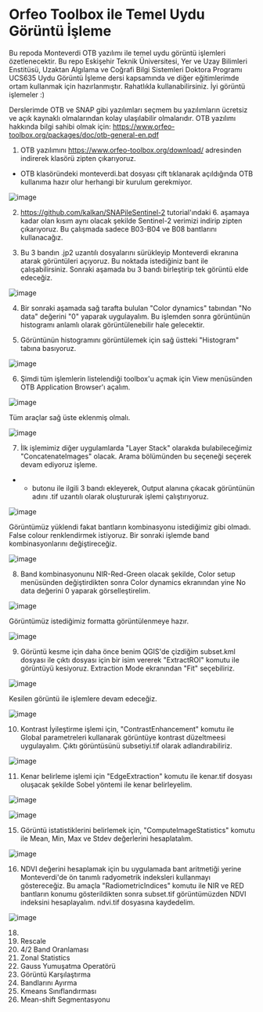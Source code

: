 # Orfeo Toolbox ile Temel Uydu Görüntü İşleme

Bu repoda Monteverdi OTB yazılımı ile temel uydu görüntü işlemleri özetlenecektir. Bu repo Eskişehir Teknik Üniversitesi, Yer ve Uzay Bilimleri Enstitüsü, Uzaktan Algılama ve Coğrafi Bilgi Sistemleri Doktora Programı UCS635 Uydu Görüntü İşleme dersi kapsamında ve diğer eğitimlerimde ortam kullanmak için hazırlanmıştır. Rahatlıkla kullanabilirsiniz. İyi görüntü işlemeler :)

Derslerimde OTB ve SNAP gibi yazılımları seçmem bu yazılımların ücretsiz ve açık kaynaklı olmalarından kolay ulaşılabilir olmalarıdır. OTB yazılımı hakkında bilgi sahibi olmak için: https://www.orfeo-toolbox.org/packages/doc/otb-general-en.pdf

1. OTB yazılımını https://www.orfeo-toolbox.org/download/ adresinden indirerek klasörü zipten çıkarıyoruz.  
* OTB klasöründeki monteverdi.bat dosyası çift tıklanarak açıldığında OTB kullanıma hazır olur herhangi bir kurulum gerekmiyor. 

![image](https://user-images.githubusercontent.com/3392893/222256252-2aebd78a-b987-4c87-a476-41d777bbe4fc.png)

2. https://github.com/kalkan/SNAPileSentinel-2 tutorial'ındaki 6. aşamaya kadar olan kısım aynı olacak şekilde Sentinel-2 verimizi indirip zipten çıkarıyoruz. Bu çalışmada sadece B03-B04 ve B08 bantlarını kullanacağız. 

3. Bu 3 bandın .jp2 uzantılı dosyalarını sürükleyip Monteverdi ekranına atarak görüntüleri açıyoruz. Bu noktada istediğiniz bant ile çalışabilirsiniz. Sonraki aşamada bu 3 bandı birleştirip tek görüntü elde edeceğiz. 

![image](https://user-images.githubusercontent.com/3392893/222401832-5b0a978d-cfb6-4bd1-80a1-1fe94c4ac32f.png)

4. Bir sonraki aşamada sağ tarafta bululan "Color dynamics" tabından "No data" değerini "0" yaparak uygulayalım. Bu işlemden sonra görüntünün histogramı anlamlı olarak görüntülenebilir hale gelecektir. 

5. Görüntünün histogramını görüntülemek için sağ üstteki "Histogram" tabına basıyoruz. 

![image](https://user-images.githubusercontent.com/3392893/222403109-5bce456a-99a6-4873-8a6d-00af82559beb.png)

6. Şimdi tüm işlemlerin listelendiği toolbox'u açmak için View menüsünden OTB Application Browser'ı açalım. 

![image](https://user-images.githubusercontent.com/3392893/222412871-01a383da-38b8-488b-958d-f8d9cb22ebcd.png)

Tüm araçlar sağ üste eklenmiş olmalı. 

![image](https://user-images.githubusercontent.com/3392893/222413044-4b7b34a0-55b1-4f77-8ce2-2b0a4bfe0e98.png)

7. İlk işlemimiz diğer uygulamlarda "Layer Stack" olarakda bulabileceğimiz "ConcatenateImages" olacak. Arama bölümünden bu seçeneği seçerek devam ediyoruz işleme. 

* + butonu ile ilgili 3 bandı ekleyerek, Output alanına çıkacak görüntünün adını .tif uzantılı olarak oluştururak işlemi çalıştırıyoruz. 

![image](https://user-images.githubusercontent.com/3392893/222414277-a130f848-b44b-404b-85ce-9bac012bda41.png)

Görüntümüz yüklendi fakat bantların kombinasyonu istediğimiz gibi olmadı. False colour renklendirmek istiyoruz. Bir sonraki işlemde band kombinasyonlarını değiştireceğiz. 

![image](https://user-images.githubusercontent.com/3392893/222415359-66333707-8475-42b8-a77a-f2e9f5c9681d.png)

8. Band kombinasyonunu NIR-Red-Green olacak şekilde,  Color setup menüsünden değiştirdikten sonra Color dynamics ekranından yine No data değerini 0 yaparak görselleştirelim.

![image](https://user-images.githubusercontent.com/3392893/222419617-f12635ba-0313-4074-b02d-8ab56f23ad17.png)

Görüntümüz istediğimiz formatta görüntülenmeye hazır. 

![image](https://user-images.githubusercontent.com/3392893/222419676-28d03133-9550-4f9f-b12b-1445c9f74b21.png)

9. Görüntü kesme için daha önce benim QGIS'de çizdiğim subset.kml dosyası ile çıktı dosyası için bir isim vererek "ExtractROI" komutu ile görüntüyü kesiyoruz. Extraction Mode ekranından "Fit" seçebiliriz.

![image](https://user-images.githubusercontent.com/3392893/222426289-8c7fca54-8831-4bf2-af18-17dd0304e5e8.png)

Kesilen görüntü ile işlemlere devam edeceğiz.

![image](https://user-images.githubusercontent.com/3392893/222426953-95dc0785-8efb-450d-b67d-01be854e657e.png)

10. Kontrast İyileştirme işlemi için, "ContrastEnhancement" komutu ile Global parametreleri kullanarak görüntüye kontrast düzeltmeesi uygulayalım. Çıktı görüntüsünü subsetiyi.tif olarak adlandırabiliriz. 

![image](https://user-images.githubusercontent.com/3392893/222427798-482cbcf9-4836-4873-92fb-9f8dc975ece0.png)

11. Kenar belirleme işlemi için "EdgeExtraction" komutu ile kenar.tif dosyası oluşacak şekilde Sobel yöntemi ile kenar belirleyelim.

![image](https://user-images.githubusercontent.com/3392893/222428436-5f9dc761-d8c0-409c-bef6-2cd2628721fd.png)

![image](https://user-images.githubusercontent.com/3392893/222428495-eca8480d-e40f-4386-b798-f3e260d1b058.png)

15. Görüntü istatistiklerini belirlemek için, "ComputeImageStatistics" komutu ile Mean, Min, Max ve Stdev değerlerini hesaplatalım.

![image](https://user-images.githubusercontent.com/3392893/222430066-b58e6146-46bf-4144-82b5-5c8915ee9a37.png)

16. NDVI değerini hesaplamak için bu uygulamada bant aritmetiği yerine Monteverdi'de ön tanımlı radyometrik indeksleri kullanmayı göstereceğiz. Bu amaçla "RadiometricIndices" komutu ile NIR ve RED bantların konumu gösterildikten sonra subset.tif görüntümüzden NDVI indeksini hesaplayalım. ndvi.tif dosyasına kaydedelim. 

![image](https://user-images.githubusercontent.com/3392893/222432049-cee6f11a-9c60-495c-93cb-e4bbc4ec19b6.png)

18. 
19.	Rescale	
20.	4/2 Band Oranlaması
21.	Zonal Statistics	
22.	Gauss Yumuşatma Operatörü	
23.	Görüntü Karşılaştırma	
24.	Bandlarını Ayırma	
25. Kmeans Sınıflandırması	
26.	Mean-shift Segmentasyonu

